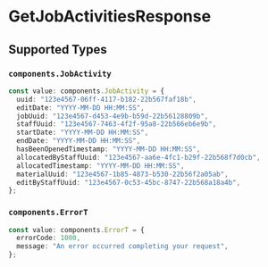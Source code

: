 # GetJobActivitiesResponse


## Supported Types

### `components.JobActivity`

```typescript
const value: components.JobActivity = {
  uuid: "123e4567-06ff-4117-b182-22b567faf18b",
  editDate: "YYYY-MM-DD HH:MM:SS",
  jobUuid: "123e4567-d453-4e9b-b59d-22b56128809b",
  staffUuid: "123e4567-7463-4f2f-95a8-22b566eb6e9b",
  startDate: "YYYY-MM-DD HH:MM:SS",
  endDate: "YYYY-MM-DD HH:MM:SS",
  hasBeenOpenedTimestamp: "YYYY-MM-DD HH:MM:SS",
  allocatedByStaffUuid: "123e4567-aa6e-4fc1-b29f-22b568f7d0cb",
  allocatedTimestamp: "YYYY-MM-DD HH:MM:SS",
  materialUuid: "123e4567-1b85-4873-b530-22b56f2a05ab",
  editByStaffUuid: "123e4567-0c53-45bc-8747-22b568a18a4b",
};
```

### `components.ErrorT`

```typescript
const value: components.ErrorT = {
  errorCode: 1000,
  message: "An error occurred completing your request",
};
```

